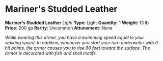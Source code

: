 # Mariner's Studded Leather

**Mariner's Studded Leather**
_Light_
**Type:** Light
**Quantity:** 1
**Weight:** 13 lb
**Price:** 200 gp
**Rarity:** Uncommon
**Attunement:** None

*While wearing this armor, you have a swimming speed equal to your walking speed. In addition, whenever you start your turn underwater with 0 hit points, the armor causes you to rise 60 feet toward the surface. The armor is decorated with fish and she<span class="No-Break">ll motifs.</span>*
